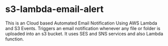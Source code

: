 # s3-lambda-email-alert
This is an Cloud based Automated Email Notification Using AWS Lambda and S3 Events.
Triggers an email notification whenever any file or folder is uploaded into an s3 bucket.
It uses SES and SNS services and also Lambda function.
